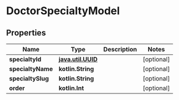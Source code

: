 
# DoctorSpecialtyModel

## Properties
Name | Type | Description | Notes
------------ | ------------- | ------------- | -------------
**specialtyId** | [**java.util.UUID**](java.util.UUID.md) |  |  [optional]
**specialtyName** | **kotlin.String** |  |  [optional]
**specialtySlug** | **kotlin.String** |  |  [optional]
**order** | **kotlin.Int** |  |  [optional]



